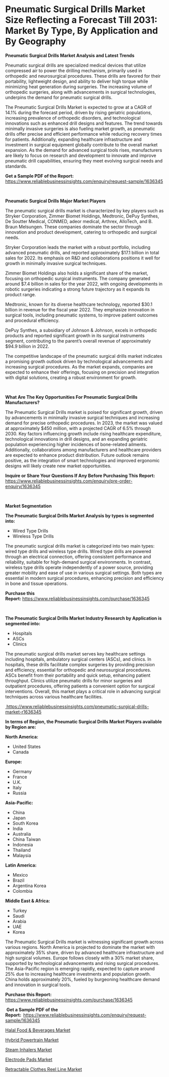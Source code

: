 <p><h1>Pneumatic Surgical Drills Market Size Reflecting a Forecast Till 2031: Market By Type, By Application and By Geography</h1></p><p><strong>Pneumatic Surgical Drills Market Analysis and Latest Trends</strong></p>
<p><p>Pneumatic surgical drills are specialized medical devices that utilize compressed air to power the drilling mechanism, primarily used in orthopedic and neurosurgical procedures. These drills are favored for their portability, lightweight design, and ability to deliver high torque while minimizing heat generation during surgeries. The increasing volume of orthopedic surgeries, along with advancements in surgical technologies, underpins the demand for pneumatic surgical drills.</p><p>The Pneumatic Surgical Drills Market is expected to grow at a CAGR of 14.1% during the forecast period, driven by rising geriatric populations, increasing prevalence of orthopedic disorders, and technological innovations such as enhanced drill designs and features. The trend towards minimally invasive surgeries is also fueling market growth, as pneumatic drills offer precise and efficient performance while reducing recovery times for patients. Additionally, expanding healthcare infrastructure and investment in surgical equipment globally contribute to the overall market expansion. As the demand for advanced surgical tools rises, manufacturers are likely to focus on research and development to innovate and improve pneumatic drill capabilities, ensuring they meet evolving surgical needs and standards.</p></p>
<p><strong>Get a Sample PDF of the Report:&nbsp;</strong> <a href="https://www.reliablebusinessinsights.com/enquiry/request-sample/1636345?utm_campaign=1721&utm_medium=2&utm_source=Github&utm_content=ia&utm_term=18102024&utm_id=pneumatic-surgical-drills">https://www.reliablebusinessinsights.com/enquiry/request-sample/1636345</a></p>
<p>&nbsp;</p>
<p><strong>Pneumatic Surgical Drills Major Market Players</strong></p>
<p><p>The pneumatic surgical drills market is characterized by key players such as Stryker Corporation, Zimmer Biomet Holdings, Medtronic, DePuy Synthes, De Soutter Medical, CONMED, adeor medical, Arthrex, AlloTech, and B. Braun Melsungen. These companies dominate the sector through innovation and product development, catering to orthopedic and surgical needs.</p><p>Stryker Corporation leads the market with a robust portfolio, including advanced pneumatic drills, and reported approximately $17.1 billion in total sales for 2022. Its emphasis on R&D and collaborations positions it well for growth in minimally invasive surgical techniques. </p><p>Zimmer Biomet Holdings also holds a significant share of the market, focusing on orthopedic surgical instruments. The company generated around $7.4 billion in sales for the year 2022, with ongoing developments in robotic surgeries indicating a strong future trajectory as it expands its product range.</p><p>Medtronic, known for its diverse healthcare technology, reported $30.1 billion in revenue for the fiscal year 2022. They emphasize innovation in surgical tools, including pneumatic systems, to improve patient outcomes and procedural efficiency.</p><p>DePuy Synthes, a subsidiary of Johnson & Johnson, excels in orthopedic products and reported significant growth in its surgical instruments segment, contributing to the parent’s overall revenue of approximately $94.9 billion in 2022.</p><p>The competitive landscape of the pneumatic surgical drills market indicates a promising growth outlook driven by technological advancements and increasing surgical procedures. As the market expands, companies are expected to enhance their offerings, focusing on precision and integration with digital solutions, creating a robust environment for growth.</p></p>
<p>&nbsp;</p>
<p><strong>What Are The Key Opportunities For Pneumatic Surgical Drills Manufacturers?</strong></p>
<p><p>The Pneumatic Surgical Drills market is poised for significant growth, driven by advancements in minimally invasive surgical techniques and increasing demand for precise orthopedic procedures. In 2023, the market was valued at approximately $450 million, with a projected CAGR of 6.5% through 2030. Key factors influencing growth include rising healthcare expenditure, technological innovations in drill designs, and an expanding geriatric population experiencing higher incidences of bone-related ailments. Additionally, collaborations among manufacturers and healthcare providers are expected to enhance product distribution. Future outlook remains positive, as the integration of smart technologies and improved ergonomic designs will likely create new market opportunities.</p></p>
<p><strong>Inquire or Share Your Questions If Any Before Purchasing This Report:</strong> <a href="https://www.reliablebusinessinsights.com/enquiry/pre-order-enquiry/1636345?utm_campaign=1721&utm_medium=2&utm_source=Github&utm_content=ia&utm_term=18102024&utm_id=pneumatic-surgical-drills">https://www.reliablebusinessinsights.com/enquiry/pre-order-enquiry/1636345</a></p>
<p>&nbsp;</p>
<p><strong>Market Segmentation</strong></p>
<p><strong>The Pneumatic Surgical Drills Market Analysis by types is segmented into:</strong></p>
<p><ul><li>Wired Type Drills</li><li>Wireless Type Drills</li></ul></p>
<p><p>The pneumatic surgical drills market is categorized into two main types: wired type drills and wireless type drills. Wired type drills are powered through an electrical connection, offering consistent performance and reliability, suitable for high-demand surgical environments. In contrast, wireless type drills operate independently of a power source, providing greater mobility and ease of use in various surgical settings. Both types are essential in modern surgical procedures, enhancing precision and efficiency in bone and tissue operations.</p></p>
<p><strong>Purchase this Report:&nbsp;</strong><a href="https://www.reliablebusinessinsights.com/purchase/1636345?utm_campaign=1721&utm_medium=2&utm_source=Github&utm_content=ia&utm_term=18102024&utm_id=pneumatic-surgical-drills">https://www.reliablebusinessinsights.com/purchase/1636345</a></p>
<p>&nbsp;</p>
<p><strong>The Pneumatic Surgical Drills Market Industry Research by Application is segmented into:</strong></p>
<p><ul><li>Hospitals</li><li>ASCs</li><li>Clinics</li></ul></p>
<p><p>The pneumatic surgical drills market serves key healthcare settings including hospitals, ambulatory surgical centers (ASCs), and clinics. In hospitals, these drills facilitate complex surgeries by providing precision and efficiency, essential for orthopedic and neurosurgical procedures. ASCs benefit from their portability and quick setup, enhancing patient throughput. Clinics utilize pneumatic drills for minor surgeries and outpatient procedures, offering patients a convenient option for surgical interventions. Overall, this market plays a critical role in advancing surgical techniques across various healthcare facilities.</p></p>
<p><a href="https://www.reliablebusinessinsights.com/pneumatic-surgical-drills-market-r1636345?utm_campaign=1721&utm_medium=2&utm_source=Github&utm_content=ia&utm_term=18102024&utm_id=pneumatic-surgical-drills">&nbsp;https://www.reliablebusinessinsights.com/pneumatic-surgical-drills-market-r1636345</a></p>
<p><strong>In terms of Region, the Pneumatic Surgical Drills Market Players available by Region are:</strong></p>
<p>
    <p> <strong> North America: </strong>
        <ul>
            <li>United States</li>
            <li>Canada</li>
        </ul>
        </p> 
    <p> <strong> Europe: </strong>
        <ul>
            <li>Germany</li>
            <li>France</li>
            <li>U.K.</li>
            <li>Italy</li>
            <li>Russia</li>
        </ul>
        </p> 
    <p> <strong> Asia-Pacific: </strong>
        <ul>
            <li>China</li>
            <li>Japan</li>
            <li>South Korea</li>
            <li>India</li>
            <li>Australia</li>
            <li>China Taiwan</li>
            <li>Indonesia</li>
            <li>Thailand</li>
            <li>Malaysia</li>
        </ul>
        </p> 
    <p> <strong> Latin America: </strong>
        <ul>
            <li>Mexico</li>
            <li>Brazil</li>
            <li>Argentina Korea</li>
            <li>Colombia</li>
        </ul>
        </p> 
    <p> <strong> Middle East & Africa: </strong>
        <ul>
            <li>Turkey</li>
            <li>Saudi</li>
            <li>Arabia</li>
            <li>UAE</li>
            <li>Korea</li>
        </ul>
    </p>
    </p>
<p><p>The Pneumatic Surgical Drills market is witnessing significant growth across various regions. North America is projected to dominate the market with approximately 35% share, driven by advanced healthcare infrastructure and high surgical volumes. Europe follows closely with a 30% market share, supported by technological advancements and rising surgical procedures. The Asia-Pacific region is emerging rapidly, expected to capture around 25% due to increasing healthcare investments and population growth. China holds approximately 20%, fueled by burgeoning healthcare demand and innovation in surgical tools.</p></p>
<p><strong>Purchase this Report: </strong><a href="https://www.reliablebusinessinsights.com/purchase/1636345?utm_campaign=1721&utm_medium=2&utm_source=Github&utm_content=ia&utm_term=18102024&utm_id=pneumatic-surgical-drills">https://www.reliablebusinessinsights.com/purchase/1636345</a></p>
<p>&nbsp;<strong>Get a Sample PDF of the Report:&nbsp;&nbsp;</strong><a href="https://www.reliablebusinessinsights.com/enquiry/request-sample/1636345?utm_campaign=1721&utm_medium=2&utm_source=Github&utm_content=ia&utm_term=18102024&utm_id=pneumatic-surgical-drills">https://www.reliablebusinessinsights.com/enquiry/request-sample/1636345</a></p>
<p><strong></strong></p>
<p><p><a href="https://www.linkedin.com/pulse/halal-food-beverages-market-essentials-key-players-demand-1ueme?utm_campaign=1721&utm_medium=2&utm_source=Github&utm_content=ia&utm_term=18102024&utm_id=pneumatic-surgical-drills">Halal Food & Beverages Market</a></p><p><a href="https://www.linkedin.com/pulse/hybrid-powertrain-industry-sector-market-dynamics-future-scenarios-7powf?utm_campaign=1721&utm_medium=2&utm_source=Github&utm_content=ia&utm_term=18102024&utm_id=pneumatic-surgical-drills">Hybrid Powertrain Market</a></p><p><a href="https://issuu.com/reportprime-2/docs/steam-inhalers-market-size-2030.ppt_e332986993bfc1?utm_campaign=1721&utm_medium=2&utm_source=Github&utm_content=ia&utm_term=18102024&utm_id=pneumatic-surgical-drills">Steam Inhalers Market</a></p><p><a href="https://issuu.com/reportprime-2/docs/electrode-pads-market-size-2030.ppt_38cba8281a7993?utm_campaign=1721&utm_medium=2&utm_source=Github&utm_content=ia&utm_term=18102024&utm_id=pneumatic-surgical-drills">Electrode Pads Market</a></p><p><a href="https://github.com/HobertDavis43/Market-Research-Report-List-1/blob/main/retractable-clothes-reel-line-market.md?utm_campaign=1721&utm_medium=2&utm_source=Github&utm_content=ia&utm_term=18102024&utm_id=pneumatic-surgical-drills">Retractable Clothes Reel Line Market</a></p></p>